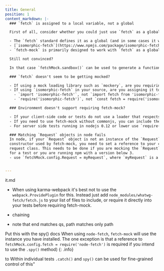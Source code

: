 ```yaml
---
title: General
position: 1
content_markdown: |-
  ### `fetch` is assigned to a local variable, not a global

  First of all, consider whether you could just use `fetch` as a global. Here are 3 reasons why this is a good idea:

  - The `fetch` standard defines it as a global (and in some cases it won't work unless bound to `window`), so to write isomorphic code it's probably best to stick to this pattern
  - [`isomorphic-fetch`](https://www.npmjs.com/package/isomorphic-fetch) takes care of installing it as a global in nodejs or the browser, so there's no effort on your part to do so.
  - `fetch-mock` is primarily designed to work with `fetch` as a global and your experience of using it will be far more straightforward if you follow this pattern

  Still not convinced?

  In that case `fetchMock.sandbox()` can be used to generate a function which you can pass in to a mock loading library such as [`mockery`](https://www.npmjs.com/package/mockery) instead of `fetch`

  ### `fetch` doesn't seem to be getting mocked?

  - If using a mock loading library such as `mockery`, are you requiring the module you're testing after registering `fetch-mock` with the mock loader? You probably should be ([Example incorrect usage](https://github.com/wheresrhys/fetch-mock/issues/70)). If you're using ES6 `import` it may not be possible to do this without reverting to using `require()` sometimes.
  - If using `isomorphic-fetch` in your source, are you assigning it to a `fetch` variable? You _shouldn't_ be i.e.
    - `import 'isomorphic-fetch'`, not `import fetch from 'isomorphic-fetch'`
    - `require('isomorphic-fetch')`, not `const fetch = require('isomorphic-fetch')`

  ### Environment doesn't support requiring fetch-mock?

  - If your client-side code or tests do not use a loader that respects the browser field of package.json use `require('fetch-mock/es5/client')`.
  - If you need to use fetch-mock without commonjs, you can include the precompiled `node_modules/fetch-mock/es5/client-browserified.js` in a script tag. This loads fetch-mock into the `fetchMock` global variable.
  - For server side tests running in nodejs 0.12 or lower use `require('fetch-mock/es5/server')`

  ### Matching `Request` objects in node fails
  In node, if your `Request` object is not an instance of the `Request`
  constructor used by fetch-mock, you need to set a reference to your custom
  request class. This needs to be done if you are mocking the `Request` object
  for a test or you are running npm with a version below 3.
  - use `fetchMock.config.Request = myRequest`, where `myRequest` is a reference to the Request constructor used in your application code.


---
```



it.md
- When using karma-webpack it's best not to use the `webpack.ProvidePlugin` for this. Instead just add `node_modules/whatwg-fetch/fetch.js` to your list of files to include, or require it directly into your tests before requiring fetch-mock.

- chaining

- note that end matches qs, path matches only path


Put this with the spy() docs
When using `node-fetch`, `fetch-mock` will use the instance you have installed. The one exception is that a reference to `fetchMock.config.fetch = require('node-fetch')` is required if you intend to use the `.spy()` method)
{: .info}


 to Within individual tests `.catch()` and `spy()` can be used for fine-grained control of this"
